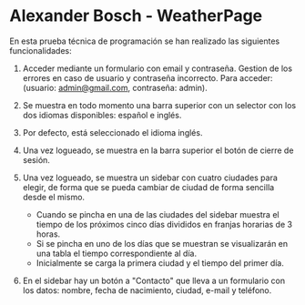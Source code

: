 # Alexander Bosch - WeatherPage

En esta prueba técnica de programación se han realizado las siguientes funcionalidades:

1. Acceder mediante un formulario con email y contraseña. Gestion de los errores en caso de usuario y contraseña incorrecto. Para acceder: (usuario: admin@gmail.com, contraseña: admin).
2. Se muestra en todo momento una barra superior con un selector con los dos idiomas disponibles: español e inglés.
3. Por defecto, está seleccionado el idioma inglés.
4. Una vez logueado, se muestra en la barra superior el botón de cierre de sesión.
5. Una vez logueado, se muestra un sidebar con cuatro ciudades para elegir, de forma que se pueda cambiar de ciudad de forma sencilla desde el mismo.

   - Cuando se pincha en una de las ciudades del sidebar muestra el tiempo de los próximos cinco días divididos en franjas horarias de 3 horas.
   - Si se pincha en uno de los días que se muestran se visualizarán en una tabla el tiempo correspondiente al día.
   - Inicialmente se carga la primera ciudad y el tiempo del primer día.

6. En el sidebar hay un botón a "Contacto" que lleva a un formulario con los datos: nombre, fecha de nacimiento, ciudad, e-mail y teléfono.
